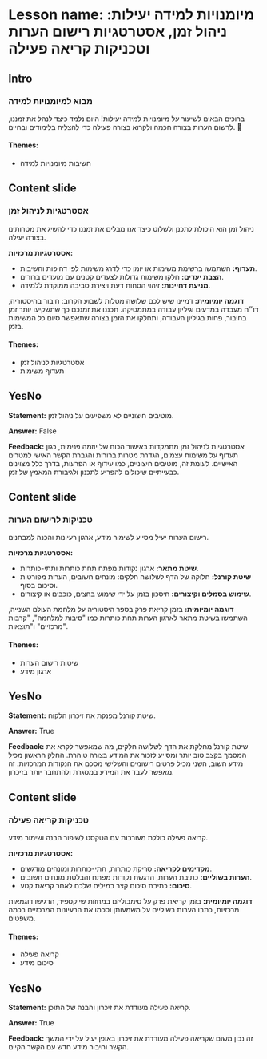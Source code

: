 # Lesson name: מיומנויות למידה יעילות: ניהול זמן, אסטרטגיות רישום הערות וטכניקות קריאה פעילה

## Intro

### מבוא למיומנויות למידה

ברוכים הבאים לשיעור על מיומנויות למידה יעילות! היום נלמד כיצד לנהל את זמננו, לרשום הערות בצורה חכמה ולקרוא בצורה פעילה כדי להצליח בלימודים ובחיים. 🚀

#### **Themes:**
- חשיבות מיומנויות למידה

## Content slide

### אסטרטגיות לניהול זמן

ניהול זמן הוא היכולת לתכנן ולשלוט כיצד אנו מבלים את זמננו כדי להשיג את מטרותינו בצורה יעילה. 

**אסטרטגיות מרכזיות:**
- **תעדוף:** השתמשו ברשימת משימות או יומן כדי לדרג משימות לפי דחיפות וחשיבות.
- **הצבת יעדים:** חלקו משימות גדולות לצעדים קטנים עם מועדים ברורים.
- **מניעת דחיינות:** זיהוי הסחות דעת ויצירת סביבה ממוקדת ללמידה.

**דוגמה יומיומית:** דמיינו שיש לכם שלושה מטלות לשבוע הקרוב: חיבור בהיסטוריה, דו״ח מעבדה במדעים וגיליון עבודה במתמטיקה. תכננו את זמנכם כך שתשקיעו יותר זמן בחיבור, פחות בגיליון העבודה, ותחלקו את הזמן בצורה שתאפשר סיום כל המשימות בזמן.

#### **Themes:**
- אסטרטגיות לניהול זמן
- תעדוף משימות

## YesNo

**Statement:** מוטיבים חיצוניים לא משפיעים על ניהול זמן.

**Answer:** False

**Feedback:**
אסטרטגיות לניהול זמן מתמקדות באישור הכוח של יוזמה פנימית, כגון תעדוף על משימות עצמים, הגדרת מטרות ברורות והגברת הקשר האישי למטרים האישיים. לעומת זה, מוטיבים חיצוניים, כמו עידוף או הפרעות, בדרך כלל מצוינים כבעייתיים שיכולים להפריע לתכנון ולגיבורת המאמץ של זמן.


## Content slide

### טכניקות לרישום הערות

רישום הערות יעיל מסייע לשימור מידע, ארגון רעיונות והכנה למבחנים.

**אסטרטגיות מרכזיות:**
- **שיטת מתאר:** ארגון נקודות מפתח תחת כותרות ותתי-כותרות.
- **שיטת קורנל:** חלוקה של הדף לשלושה חלקים: מונחים חשובים, הערות מפורטות וסיכום בסוף.
- **שימוש בסמלים וקיצורים:** חיסכון בזמן על ידי שימוש בחצים, כוכבים או קיצורים.

**דוגמה יומיומית:** בזמן קריאת פרק בספר היסטוריה על מלחמת העולם השנייה, השתמשו בשיטת מתאר לארגון הערות תחת כותרות כמו "סיבות למלחמה", "קרבות מרכזיים" ו"תוצאות".

#### **Themes:**
- שיטות רישום הערות
- ארגון מידע

## YesNo

**Statement:** שיטת קורנל מפנקת את זיכרון הלקוח.

**Answer:** True

**Feedback:**
שיטת קורנל מחלקת את הדף לשלושה חלקים, מה שמאפשר לקרא את המסמך בקצב טוב יותר ומסייע לזכור את המידע בצורה טוהרת. החלק הראשון מכיל מידע חשוב, השני מכיל פרטים רישומים והשלישי מסכם את הנקודות המרכזיות. זה מאפשר לעבד את המידע במסגרת ולהתחבר יותר בזיכרון.


## Content slide

### טכניקות קריאה פעילה

קריאה פעילה כוללת מעורבות עם הטקסט לשיפור הבנה ושימור מידע.

**אסטרטגיות מרכזיות:**
- **מקדימים לקריאה:** סריקת כותרות, תתי-כותרות ומונחים מודגשים.
- **הערות בשוליים:** כתיבת הערות, הדגשת נקודות מפתח והבלטת מונחים חשובים.
- **סיכום:** כתיבת סיכום קצר במילים שלכם לאחר קריאת קטע.

**דוגמה יומיומית:** בזמן קריאת פרק על סימבוליזם במחזות שייקספיר, הדגישו דוגמאות מרכזיות, כתבו הערות בשוליים על משמעותן וסכמו את הרעיונות המרכזיים בכמה משפטים.

#### **Themes:**
- קריאה פעילה
- סיכום מידע

## YesNo

**Statement:** קריאה פעילה מעודדת את זיכרון והבנה של התוכן.

**Answer:** True

**Feedback:**
זה נכון משום שקריאה פעילה מעודדת את זיכרון באופן יעיל על ידי המשך הקשר וחיבור מידע חדש עם הקשר הקיים.

